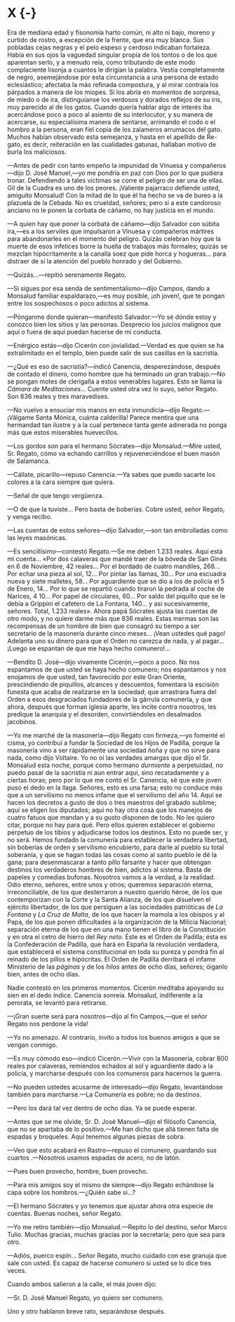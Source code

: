 # X {-}

Era de mediana edad y fisonomía harto común, ni alto ni bajo, moreno y curtido
de rostro, a excepción de la frente, que era muy blanca. Sus pobladas cejas
negras y el pelo espeso y cerdoso indicaban fortaleza. Había en sus ojos la
vaguedad singular propia de los tontos o de los que aparentan serlo, y a menudo
reía, como tributando de este modo complaciente lisonja a cuantos le dirigían
la palabra. Vestía completamente de negro, asemejándose por esta circunstancia
a una persona de estado eclesiástico; afectaba la más refinada compostura, y al
mirar contraía los párpados a manera de los miopes. Si los abría en momentos de
sorpresa, de miedo o de ira, distinguíanse los verdosos y dorados reflejos de
su iris, muy parecido al de los gatos. Cuando quería hablar algo de interés iba
acercándose poco a poco al asiento de su interlocutor, y su manera de
acercarse, su especialísima manera de sentarse, arrimando el  codo o el hombro
a la persona, eran fiel copia de los zalameros arrumacos del gato. Muchos
habían observado esta semejanza, y hasta en el apellido de Re-gato, es decir,
reiteración en las cualidades gatunas, hallaban motivo de burla los maliciosos.

—Antes de pedir con tanto empeño la impunidad de Vinuesa y compañeros—dijo D.
José Manuel,—yo me pondría en paz con Dios por lo que pudiera tronar.
Defendiendo a tales víctimas se corre el peligro de ser una de ellas. Gil de la
Cuadra es uno de los peores. ¡Valiente pajarraco defiende usted, amiguito
Monsalud! Con la mitad de lo que él ha hecho se va de bureo a la plazuela de la
Cebada. No es crueldad, señores; pero si a este candoroso anciano no le ponen
la corbata de cáñamo, no hay justicia en el mundo.

—A quien hay que poner la corbata de cáñamo—dijo Salvador con súbita ira,—es
a los serviles que impulsaron a Vinuesa y compañeros mártires para abandonarles
en el momento del peligro. Quizás celebran hoy que la muerte de esos infelices
borre la huella de trabajos más formales; quizás se mezclan hipócritamente a la
canalla soez que pide horca y hogueras... para distraer de sí la atención del
pueblo honrado y del Gobierno.

—Quizás...—repitió serenamente Regato.

—Si sigues por esa senda de sentimentalismo—dijo Campos, dando a Monsalud
familiar espaldarazo,—es muy posible, ¡oh joven!, que te pongan entre los
sospechosos o poco adictos al sistema.

—Pónganme donde quieran—manifestó Salvador.—Yo sé dónde estoy y conozco bien
los sitios y las personas. Desprecio los juicios malignos que aquí o fuera de
aquí puedan hacerse de mi conducta.

—Enérgico estás—dijo Cicerón con jovialidad.—Verdad es que quien se ha
extralimitado en el templo, bien puede salir de sus casillas en la sacristía.

—¿Qué es eso de sacristía?—indicó Canencia, desperezándose, después de contado
el dinero, como hombre que ha terminado un gran trabajo.—No se pongan motes de
clerigalla a estos venerables lugares. Esto se llama la *Cámara de
Meditaciones*... Cuente usted otra vez lo suyo, señor Regato. Son 836 reales
y tres maravedises.

—No vuelvo a ensuciar mis manos en esta inmundicia—dijo Regato.—¡Válgame
Santa Mónica, cuánta calderilla! Parece mentira que una hermandad tan ilustre
y a la cual pertenece tanta gente adinerada no ponga más que estos miserables
huevecillos.

—Los gordos son para el hermano Sócrates—dijo Monsalud.—Mire usted, Sr.
Regato, cómo va echando carrillos y rejuveneciéndose el buen masón de
Salamanca.

—Cállate, picarillo—repuso Canencia.—Ya sabes que puedo sacarte los colores
a la cara siempre que quiera.

—Señal de que tengo vergüenza.

—O de que la tuviste... Pero basta de boberías. Cobre usted, señor Regato,
y venga recibo.

—Las cuentas de estos señores—dijo Salvador,—son tan embrolladas como las
leyes masónicas.

—Es sencillísimo—contestó Regato.—Se me deben 1.233 reales. Aquí está mi
cuenta... «Por dos calaveras que mandé traer de la bóveda de San Ginés en 6 de
Noviembre, 42 reales... Por el bordado de cuatro mandiles, 268... Por echar una
pieza al sol, 12... Por pintar las llamas, 30... Por una escuadra nueva y siete
malletes, 58... Por aguardiente que se dio a los de policía el 5 de Enero,
14... Por lo que se repartió cuando tiraron la pedrada al coche de Narices,
4 10... Por papel de circulares, 60... Por saldo del piquillo que se le debía
a Grippini el cafetero de La Fontana, 140... y así sucesivamente, señores.
Total, 1.233 reales». Ahora papá Sócrates ajusta las cuentas de otro modo, y no
quiere darme más que 836 reales. Estas mermas son las recompensas de un hombre
de bien que consagró su tiempo a ser secretario de la masonería durante cinco
meses... ¡Vean ustedes qué pago! Adelanta uno su dinero para que el Orden no
carezca de nada, y al pagar... ¡Luego se espantan de que me haya hecho
comunero!...

—Bendito D. José—dijo vivamente Cicerón,—poco a poco. No nos espantamos de
que usted se haya hecho comunero; nos espantamos y nos enojamos de que usted,
tan favorecido por este Gran Oriente, prescindiendo de piquillos, alcances
y descuentos, fomentara la escisión funesta que acaba de realizarse en la
sociedad; que arrastrara fuera del Orden a esos desgraciados fundadores de la
gárrula comunería, y que ahora, después que forman iglesia aparte, les incite
contra nosotros, les predique la anarquía y el desorden, convirtiéndoles en
desalmados jacobinos.

—Yo me marché de la masonería—dijo Regato con firmeza,—yo fomenté el cisma,
yo contribuí a fundar la Sociedad de los Hijos de Padilla, porque la masonería
vino a ser rápidamente una sociedad ñoña y que no sirve para nada, como dijo
Voltaire. Yo no oí las verdades amargas que dijo el Sr. Monsalud esta noche,
porque como hermano *durmiente* a perpetuidad, no puedo pasar de la sacristía
ni aun entrar aquí, sino  recatadamente y a ciertas horas; pero por lo que me
contó el Sr. Canencia, sé que este joven puso el dedo en la llaga. Señores,
esto es una farsa; esto no conduce más que a un servilismo no menos infame que
el servilismo del año 14. Aquí se hacen los decretos a gusto de dos o tres
maestros del grabado sublime; aquí se eligen los diputados; aquí no hay otra
cosa que los manejos de cuatro fatuos que mandan y a su gusto disponen de todo.
No les quiero citar, porque no hay para qué. Pero ellos quieren establecer el
gobierno perpetuo de los tibios y adjudicarse todos los destinos. Esto no puede
ser, y no será. Hemos fundado la comunería para establecer la verdadera
libertad, sin boberías de orden y servilismo encubierto, para darle al pueblo
su total soberanía, y que se hagan todas las cosas como al santo pueblo le dé
la gana; para desenmascarar a tanto pillo farsante y hacer que obtengan
destinos los verdaderos hombres de bien, adictos al sistema. Basta de papeles
y comedias bufonas. Nosotros vamos a la verdad, a la realidad. Odio eterno,
señores, entre unos y otros; queremos separación eterna, irreconciliable, de
los que desterraron a nuestro querido héroe, de los que contemporizan con la
Corte y la Santa Alianza, de los que disuelven el ejército libertador, de los
que persiguen a las sociedades patrióticas de *La Fontana* y *La Cruz de
Malta*, de los que hacen la mamola a los obispos y al Papa, de los que ponen
dificultades a la organización de la Milicia Nacional; separación eterna de los
que en una mano tienen el libro de la Constitución y en otra el cetro de hierro
del *Rey neto*. Éste es el Orden de Padilla; ésta es la Confederación de
Padilla, que hará en España la revolución verdadera, que establecerá el sistema
constitucional en toda su pureza y pondrá fin al reinado de los pillos
e hipócritas. El Orden de Padilla derribará el infame Ministerio de las
*páginas* y de los *hilos* antes de ocho días, señores; óiganlo bien, antes de
ocho días.

Nadie contestó en los primeros momentos. Cicerón meditaba apoyando su sien en
el dedo índice. Canencia sonreía. Monsalud, indiferente a la perorata, se
levantó para retirarse.

—¡Gran suerte será para nosotros—dijo al fin Campos,—que el señor Regato nos
perdone la vida!

—Yo no amenazo. Al contrario, invito a todos los buenos amigos a que se vengan
conmigo.

—Es muy cómodo eso—indicó Cicerón.—Vivir con la Masonería, cobrar 800 reales
por calaveras, remiendos echados al sol y aguardiente dado a la policía,
y marcharse después con los comuneros para hacernos la guerra. 


—No pueden ustedes acusarme de interesado—dijo Regato, levantándose también
para marcharse.—La Comunería es pobre; no da destinos.

—Pero los dará tal vez dentro de ocho días. Ya se puede esperar.

—Antes que se me olvide, Sr. D. José Manuel—dijo el filósofo Canencia, que no
se apartaba de lo positivo.—Me han dicho que allá tienen falta de espadas
y broqueles. Aquí tenemos algunas piezas de sobra.

—Veo que esto acabará en Rastro—repuso el comunero, guardando sus cuartos
.—Nosotros usamos espadas de acero, no de latón.

—Pues buen provecho, hombre, buen provecho.

—Para mis amigos soy el mismo de siempre—dijo Regato echándose la capa sobre
los hombros.—¿Quién sabe si...?

—El hermano Sócrates y yo tenemos que ajustar ahora otra especie de cuentas.
Buenas noches, señor Regato.

—Yo me retiro también—dijo Monsalud.—Repito lo del destino, señor Marco
Tulio. Muchas gracias, muchas gracias por la secretaría; pero que sea para
otro.

—Adiós, puerco espín... Señor Regato, mucho cuidado con ese granuja que sale
con usted. Es capaz de hacerse comunero si usted se lo dice tres veces.

Cuando ambos salieron a la calle, el más joven dijo:

—Sr. D. José Manuel Regato, yo quiero ser comunero.

Uno y otro hablaron breve rato, separándose después.

